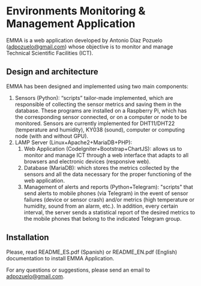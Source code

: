 Environments Monitoring & Management Application
================================================

EMMA is a web application developed by Antonio Díaz Pozuelo (adpozuelo@gmail.com) whose objective is
to monitor and manage Technical Scientific Facilities (ICT).

Design and architecture
-----------------------

EMMA has been designed and implemented using two main components:

1. Sensors (Python): “scripts” tailor-made implemented, which are responsible of collecting the sensor
metrics and saving them in the database. These programs are installed on a Raspberry Pi, which has
the corresponding sensor connected, or on a computer or node to be monitored. Sensors are currently
implemented for DHT11/DHT22 (temperature and humidity), KY038 (sound), computer or
computing node (with and without GPU).
2. LAMP Server (Linux+Apache2+MariaDB+PHP):
	1. Web Application (CodeIgniter+Bootstrap+ChartJS): allows us to monitor and manage ICT
through a web interface that adapts to all browsers and electronic devices (responsive web).
	2. Database (MariaDB): which stores the metrics collected by the sensors and all the data necessary
for the proper functioning of the web application.
	3. Management of alerts and reports (Python+Telegram): "scripts" that send alerts to mobile phones
(via Telegram) in the event of sensor failures (device or sensor crash) and/or metrics (high
temperature or humidity, sound from an alarm, etc.). In addition, every certain interval, the
server sends a statistical report of the desired metrics to the mobile phones that belong to the
indicated Telegram group.

Installation
------------

Please, read README_ES.pdf (Spanish) or README_EN.pdf (English) documentation to install EMMA Application.

For any questions or suggestions, please send an email to adpozuelo@gmail.com.
